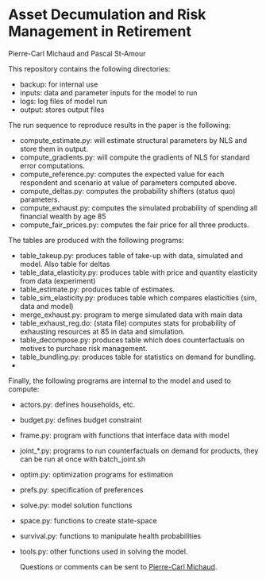 # Asset Decumulation and Risk Management in Retirement

Pierre-Carl Michaud and Pascal St-Amour


This repository contains the following directories: 

- backup: for internal use
- inputs: data and parameter inputs for the model to run
- logs: log files of model run 
- output: stores output files


The run sequence to reproduce results in the paper is the following: 

- compute_estimate.py: will estimate structural parameters by NLS and store them in output. 
- compute_gradients.py: will compute the gradients of NLS for standard error computations. 
- compute_reference.py: computes the expected value for each respondent and scenario at value of parameters computed above. 
- compute_deltas.py: computes the probability shifters (status quo) parameters.
- compute_exhaust.py: computes the simulated probability of spending all financial wealth by age 85
- compute_fair_prices.py: computes the fair price for all three products. 

The tables are produced with the following programs:

- table_takeup.py: produces table of take-up with data, simulated and model. Also table for deltas
- table_data_elasticity.py: produces table with price and quantity elasticity from data (experiment)
- table_estimate.py: produces table of estimates. 
- table_sim_elasticity.py: produces table which compares elasticities (sim, data and model)
- merge_exhaust.py: program to merge simulated data with main data
- table_exhaust_reg.do: (stata file) computes stats for probability of exhausting resources at 85 in data and simulation. 
- table_decompose.py: produces table which does counterfactuals on motives to purchase risk management. 
- table_bundling.py: produces table for statistics on demand for bundling. 
-

Finally, the following programs are internal to the model and used to compute: 

- actors.py: defines households, etc. 
- budget.py: defines budget constraint
- frame.py: program with functions that interface data with model
- joint_*.py: programs to run counterfactuals on demand for products, they can be run at once with batch_joint.sh
- optim.py: optimization programs for estimation 
- prefs.py: specification of preferences 
- solve.py: model solution functions 
- space.py: functions to create state-space
- survival.py: functions to manipulate health probabilities
- tools.py: other functions used in solving the model.

    Questions or comments can be sent to [Pierre-Carl Michaud](mailto:pierre-carl.michaud@hec.ca).




